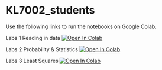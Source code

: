 # KL7002_students

Use the following links to run the notebooks on Google Colab.

Labs 1 Reading in data <a target="_blank" href="https://colab.research.google.com/github/Richardjmorton/KL7002_students/blob/main/Labs1_Reading_in_data.ipynb">
  <img src="https://colab.research.google.com/assets/colab-badge.svg" alt="Open In Colab"/>
</a>

Labs 2 Probability & Statistics <a target="_blank" href="https://colab.research.google.com/github/Richardjmorton/KL7002_students/blob/main/Lab_2_Probability_Statistics.ipynb">
  <img src="https://colab.research.google.com/assets/colab-badge.svg" alt="Open In Colab"/>
</a>

Labs 3 Least Squares <a target="_blank" href="https://colab.research.google.com/github/Richardjmorton/KL7002_students/blob/main/Lab_3_Least_squares.ipynb">
  <img src="https://colab.research.google.com/assets/colab-badge.svg" alt="Open In Colab"/>
</a>
